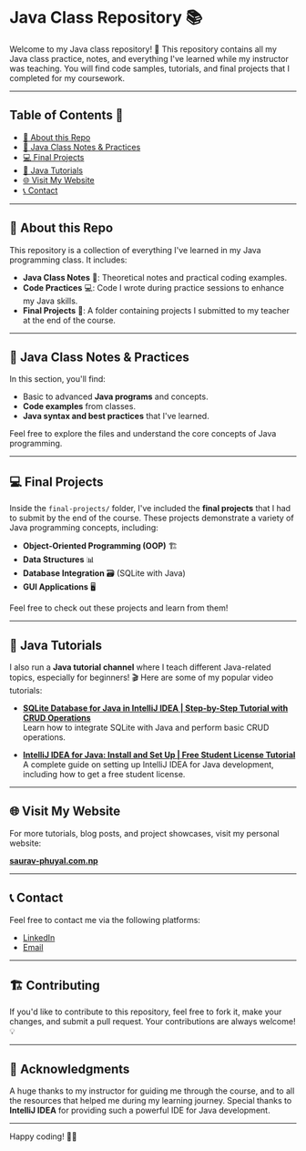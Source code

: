 # Java Class Repository 📚

Welcome to my Java class repository! 🚀 This repository contains all my Java class practice, notes, and everything I've learned while my instructor was teaching. You will find code samples, tutorials, and final projects that I completed for my coursework.

---

## Table of Contents 📑

- [📖 About this Repo](#about-this-repo)
- [📝 Java Class Notes & Practices](#java-class-notes--practices)
- [💻 Final Projects](#final-projects)
- [🎥 Java Tutorials](#java-tutorials)
- [🌐 Visit My Website](#visit-my-website)
- [📞 Contact](#contact)

---

## 📖 About this Repo

This repository is a collection of everything I've learned in my Java programming class. It includes:

- **Java Class Notes** 📝: Theoretical notes and practical coding examples.
- **Code Practices** 💻: Code I wrote during practice sessions to enhance my Java skills.
- **Final Projects** 🎯: A folder containing projects I submitted to my teacher at the end of the course.

---

## 📝 Java Class Notes & Practices

In this section, you'll find:

- Basic to advanced **Java programs** and concepts.
- **Code examples** from classes.
- **Java syntax and best practices** that I've learned.
  
Feel free to explore the files and understand the core concepts of Java programming.

---

## 💻 Final Projects

Inside the `final-projects/` folder, I've included the **final projects** that I had to submit by the end of the course. These projects demonstrate a variety of Java programming concepts, including:

- **Object-Oriented Programming (OOP)** 🏗️
- **Data Structures** 📊
- **Database Integration** 🗃️ (SQLite with Java)
- **GUI Applications** 🖥️

Feel free to check out these projects and learn from them!

---

## 🎥 Java Tutorials

I also run a **Java tutorial channel** where I teach different Java-related topics, especially for beginners! 🎬 Here are some of my popular video tutorials:

- [**SQLite Database for Java in IntelliJ IDEA | Step-by-Step Tutorial with CRUD Operations**](https://www.youtube.com/watch?v=jM4KnPiedK0)  
  Learn how to integrate SQLite with Java and perform basic CRUD operations.

- [**IntelliJ IDEA for Java: Install and Set Up | Free Student License Tutorial**](https://www.youtube.com/watch?v=E2QMyGgYLoM)  
  A complete guide on setting up IntelliJ IDEA for Java development, including how to get a free student license.

---

## 🌐 Visit My Website

For more tutorials, blog posts, and project showcases, visit my personal website:

[**saurav-phuyal.com.np**](https://saurav-phuyal.com.np)

---

## 📞 Contact

Feel free to contact me via the following platforms:

- [LinkedIn](https://www.linkedin.com/in/sauravz)
- [Email](mailto:gitcontact@ekg.com.np)

---

## 🏗️ Contributing

If you'd like to contribute to this repository, feel free to fork it, make your changes, and submit a pull request. Your contributions are always welcome! 💡

---

## 💬 Acknowledgments

A huge thanks to my instructor for guiding me through the course, and to all the resources that helped me during my learning journey. Special thanks to **IntelliJ IDEA** for providing such a powerful IDE for Java development.

---

Happy coding! 🚀✨
